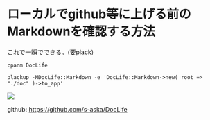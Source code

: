 # ローカルでgithub等に上げる前のMarkdownを確認する方法

これで一瞬でできる。(要plack)

    cpanm DocLife

    plackup -MDocLife::Markdown -e 'DocLife::Markdown->new( root => "./doc" )->to_app'

<img src="http://dl.dropbox.com/u/11475683/screen/doclife003.png">

github: <https://github.com/s-aska/DocLife>

